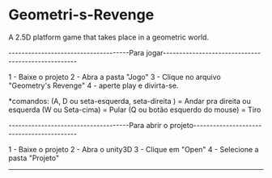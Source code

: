 # Geometri-s-Revenge
 A 2.5D platform game that takes place in a geometric world.
 
 -------------------------------------Para jogar---------------------------------------------------
 
 1 - Baixe o projeto
 2 - Abra a pasta "Jogo"
 3 - Clique no arquivo "Geometry's Revenge"
 4 - aperte play e divirta-se.
 
 *comandos: (A, D ou seta-esquerda, seta-direita )      = Andar pra direita ou esquerda
            (W ou Seta-cima)                            = Pular
            (Q ou botão esquerdo do mouse)              = Tiro
            
 -------------------------------------Para abrir o projeto------------------------------------------
  
 1 - Baixe o projeto
 2 - Abra o unity3D
 3 - Clique em "Open"
 4 - Selecione a pasta "Projeto"
 
 ---------------------------------------------------------------------------------------------------
  
  
